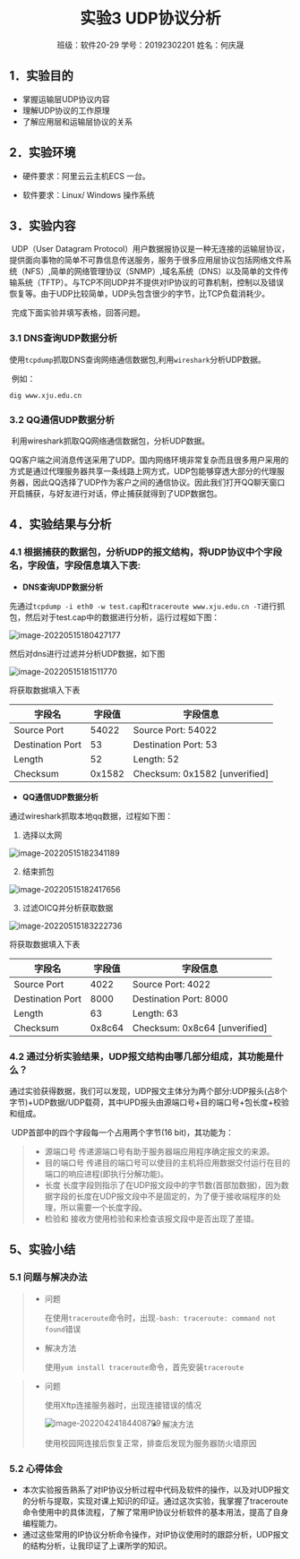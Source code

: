 # <center>实验3 UDP协议分析</center>

<center>班级：软件20-29		学号：20192302201		姓名：何庆晟</center>

## **1．实验目的**

- 掌握运输层UDP协议内容
- 理解UDP协议的工作原理
- 了解应用层和运输层协议的关系

## **2．实验环境**

- 硬件要求：阿里云云主机ECS 一台。

- 软件要求：Linux/ Windows 操作系统

## **3．实验内容**

​	UDP（User Datagram Protocol）用户数据报协议是一种无连接的运输层协议，提供面向事物的简单不可靠信息传送服务，服务于很多应用层协议包括网络文件系统（NFS）,简单的网络管理协议（SNMP）,域名系统（DNS）以及简单的文件传输系统（TFTP）。与TCP不同UDP并不提供对IP协议的可靠机制，控制以及错误恢复等。由于UDP比较简单，UDP头包含很少的字节，比TCP负载消耗少。

​	完成下面实验并填写表格，回答问题。

### **3.1** **DNS查询UDP数据分析**

​	使用`tcpdump`抓取DNS查询网络通信数据包,利用`wireshark`分析UDP数据。

​	例如：

```
dig www.xju.edu.cn
```

### **3.2** **QQ通信UDP数据分析**

​	利用wireshark抓取QQ网络通信数据包，分析UDP数据。

​	QQ客户端之间消息传送采用了UDP。国内网络环境非常复杂而且很多用户采用的方式是通过代理服务器共享一条线路上网方式，UDP包能够穿透大部分的代理服务器，因此QQ选择了UDP作为客户之间的通信协议。因此我们打开QQ聊天窗口开启捕获，与好友进行对话，停止捕获就得到了UDP数据包。

## **4．实验结果与分析**

### **4.1** **根据捕获的数据包，分析UDP的报文结构，将UDP协议中个字段名，字段值，字段信息填入下表:**

- **DNS查询UDP数据分析**

先通过`tcpdump -i eth0 -w test.cap`和`traceroute www.xju.edu.cn -T`进行抓包，然后对于test.cap中的数据进行分析，运行过程如下图：

![image-20220515180427177](https://s2.loli.net/2022/06/09/uZAyJgwOr46GMmi.png)

然后对dns进行过滤并分析UDP数据，如下图

![image-20220515181511770](https://s2.loli.net/2022/05/15/Bv96TUKWqdJXFPV.png)

将获取数据填入下表

| 字段名           | 字段值 | 字段信息                      |
| ---------------- | ------ | ----------------------------- |
| Source Port      | 54022  | Source Port: 54022            |
| Destination Port | 53     | Destination Port: 53          |
| Length           | 52     | Length: 52                    |
| Checksum         | 0x1582 | Checksum: 0x1582 [unverified] |

- **QQ通信UDP数据分析**

通过wireshark抓取本地qq数据，过程如下图：

1. 选择以太网

![image-20220515182341189](https://s2.loli.net/2022/05/15/nAiTQXL4dvC3Jow.png)

2. 结束抓包

![image-20220515182417656](https://s2.loli.net/2022/05/15/1joF3KvGeUSn2Tw.png)

3. 过滤OICQ并分析获取数据

![image-20220515183222736](https://s2.loli.net/2022/05/15/A3XliLQpaKSwgjb.png)

将获取数据填入下表

| 字段名           | 字段值 | 字段信息                      |
| ---------------- | ------ | ----------------------------- |
| Source Port      | 4022   | Source Port: 4022             |
| Destination Port | 8000   | Destination Port: 8000        |
| Length           | 63     | Length: 63                    |
| Checksum         | 0x8c64 | Checksum: 0x8c64 [unverified] |

### **4.2** **通过分析实验结果，UDP报文结构由哪几部分组成，其功能是什么？**

​	通过实验获得数据，我们可以发现，UDP报文主体分为两个部分:UDP报头(占8个字节)+UDP数据/UDP载荷，其中UPD报头由源端口号+目的端口号+包长度+校验和组成。

​	UDP首部中的四个字段每一个占用两个字节(16 bit)，其功能为：

>- 源端口号
>  传递源端口号有助于服务器端应用程序确定报文的来源。
>- 目的端口号
>  传递目的端口号可以使目的主机将应用数据交付运行在目的端口的响应进程(即执行分解功能)。
>- 长度
>  长度字段则指示了在UDP报文段中的字节数(首部加数据)，因为数据字段的长度在UDP报文段中不是固定的，为了便于接收端程序的处理，所以需要一个长度字段。
>- 检验和
>  接收方使用检验和来检查该报文段中是否出现了差错。

## 5、实验小结

### 5.1 问题与解决办法

> - 问题
>
>   在使用`traceroute`命令时，出现`-bash: traceroute: command not found`错误
>
> - 解决方法
>
>   使用`yum install traceroute`命令，首先安装`traceroute`

> - 问题
>
>   使用Xftp连接服务器时，出现连接错误的情况
>
>   <img src="https://s2.loli.net/2022/04/24/BCiLywHfJoUQKg3.png" alt="image-20220424184408799"  align='left'/>
>
> - 解决方法
>
>   使用校园网连接后恢复正常，排查后发现为服务器防火墙原因

### 5.2 心得体会

- 本次实验报告熟系了对IP协议分析过程中代码及软件的操作，以及对UDP报文的分析与提取，实现对课上知识的印证。通过这次实验，我掌握了traceroute命令使用中的具体流程，了解了常用IP协议分析软件的基本用法，提高了自身编程能力。
- 通过这些常用的IP协议分析命令操作，对IP协议使用时的跟踪分析，UDP报文的结构分析，让我印证了上课所学的知识。

 